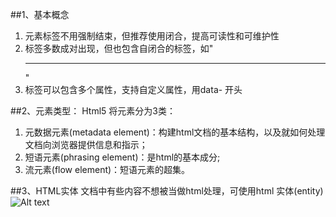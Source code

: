 
##1、基本概念

1. 元素标签不用强制结束，但推荐使用闭合，提高可读性和可维护性 
2. 标签多数成对出现，但也包含自闭合的标签，如" <hr />" 
3. 标签可以包含多个属性，支持自定义属性，用data- 开头 

##2、元素类型：
Html5 将元素分为3类：
1. 元数据元素(metadata element)：构建html文档的基本结构，以及就如何处理文档向浏览器提供信息和指示；  
2. 短语元素(phrasing element)：是html的基本成分;   
3. 流元素(flow element)：短语元素的超集。  

##3、HTML实体
文档中有些内容不想被当做html处理，可使用html 实体(entity) 
![Alt text](/path/to/img.jpg)
